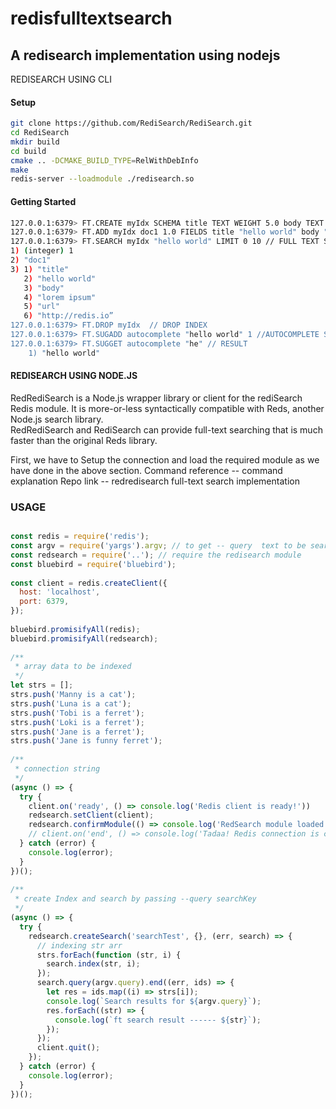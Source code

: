 # redisfulltextsearch
## A redisearch implementation using nodejs
REDISEARCH USING CLI

#### Setup
```bash
git clone https://github.com/RediSearch/RediSearch.git
cd RediSearch
mkdir build
cd build
cmake .. -DCMAKE_BUILD_TYPE=RelWithDebInfo
make
redis-server --loadmodule ./redisearch.so
```
#### Getting Started

```bash
127.0.0.1:6379> FT.CREATE myIdx SCHEMA title TEXT WEIGHT 5.0 body TEXT url TEXT //CREATING SCHEMA
127.0.0.1:6379> FT.ADD myIdx doc1 1.0 FIELDS title "hello world" body "lorem ipsum" url "http://redis.io" // ADDING FIELDS
127.0.0.1:6379> FT.SEARCH myIdx "hello world" LIMIT 0 10 // FULL TEXT SEARCH ON INDEX myIdx 
1) (integer) 1
2) "doc1"
3) 1) "title"
   2) "hello world"
   3) "body"
   4) "lorem ipsum"
   5) "url"
   6) "http://redis.io”
127.0.0.1:6379> FT.DROP myIdx  // DROP INDEX 
127.0.0.1:6379> FT.SUGADD autocomplete "hello world" 1 //AUTOCOMPLETE SUGGESTIONS
127.0.0.1:6379> FT.SUGGET autocomplete "he" // RESULT
    1) "hello world"
```

#### REDISEARCH USING NODE.JS

RedRediSearch is a Node.js wrapper library or client for the rediSearch Redis module. It is more-or-less syntactically compatible with Reds, another Node.js search library.  
RedRediSearch and RediSearch can provide full-text searching that is much faster than the original Reds library.

First, we have to Setup the connection and load the required module as we have done in the above section.
Command reference -- command explanation
Repo link -- redredisearch full-text search implementation

### USAGE 
```javascript

const redis = require('redis');
const argv = require('yargs').argv; // to get -- query  text to be searched
const redsearch = require('..'); // require the redisearch module
const bluebird = require('bluebird');
 
const client = redis.createClient({
  host: 'localhost',
  port: 6379,
});
 
bluebird.promisifyAll(redis);
bluebird.promisifyAll(redsearch);
 
/**
 * array data to be indexed
 */
let strs = [];
strs.push('Manny is a cat');
strs.push('Luna is a cat');
strs.push('Tobi is a ferret');
strs.push('Loki is a ferret');
strs.push('Jane is a ferret');
strs.push('Jane is funny ferret');
 
/**
 * connection string
 */
(async () => {
  try {
    client.on('ready', () => console.log('Redis client is ready!'))
    redsearch.setClient(client);
    redsearch.confirmModule(() => console.log('RedSearch module loaded successfully'));
    // client.on('end', () => console.log('Tadaa! Redis connection is closed.'));
  } catch (error) {
    console.log(error);
  }
})();
 
/**
 * create Index and search by passing --query searchKey
 */
(async () => {
  try {
    redsearch.createSearch('searchTest', {}, (err, search) => {
      // indexing str arr
      strs.forEach(function (str, i) {
        search.index(str, i);
      });
      search.query(argv.query).end((err, ids) => {
        let res = ids.map((i) => strs[i]);
        console.log(`Search results for ${argv.query}`);
        res.forEach((str) => {
          console.log(`ft search result ------ ${str}`);
        });
      });
      client.quit();
    });
  } catch (error) {
    console.log(error);
  }
})();

```
